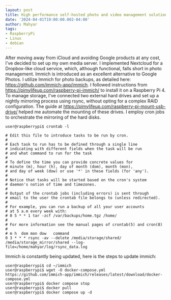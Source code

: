 ```yaml
---
layout: post
title: High performance self-hosted photo and video management solution
date: '2024-04-01T19:00:00.002-04:00'
author: Mahyar
tags:
- RaspberryPi
- Linux
- debian
---
```



After moving away from iCloud and avoiding Google products at any cost, I've decided to set up my own media server. I implemented Nextcloud for a Dropbox-like cloud service, which, although functional, falls short in photo management. Immich is introduced as an excellent alternative to Google Photos. I utilize Immich for photo backups, as detailed here: https://github.com/immich-app/immich. I followed instructions from https://pimylifeup.com/raspberry-pi-immich/ to install it on a Raspberry Pi 4. To manage storage, I've connected two external hard drives and set up a nightly mirroring process using rsync, without opting for a complex RAID configuration. The guide at https://pimylifeup.com/raspberry-pi-mount-usb-drive/ helped me automate the mounting of these drives. I employ cron jobs to orchestrate the mirroring of the hard disks.

```
user@raspberrypi$ crontab -l

# Edit this file to introduce tasks to be run by cron.
#
# Each task to run has to be defined through a single line
# indicating with different fields when the task will be run
# and what command to run for the task
#
# To define the time you can provide concrete values for
# minute (m), hour (h), day of month (dom), month (mon),
# and day of week (dow) or use '*' in these fields (for 'any').
#
# Notice that tasks will be started based on the cron's system
# daemon's notion of time and timezones.
#
# Output of the crontab jobs (including errors) is sent through
# email to the user the crontab file belongs to (unless redirected).
#
# For example, you can run a backup of all your user accounts
# at 5 a.m every week with:
# 0 5 * * 1 tar -zcf /var/backups/home.tgz /home/
#
# For more information see the manual pages of crontab(5) and cron(8)
#
# m h  dom mon dow   command
0 3 * * * rsync -av --delete /media/storage/shared/ /media/storage_mirror/shared --log-file=/home/mahyar/log/rsync_data.log
```

Immich is constantly being updated, here is the steps to update immich:

```
user@raspberrypi$ cd ~/immich
user@raspberrypi$ wget -O docker-compose.yml https://github.com/immich-app/immich/releases/latest/download/docker-compose.yml
user@raspberrypi$ docker compose stop
user@raspberrypi$ docker pull
user@raspberrypi$ docker compose up -d
```

